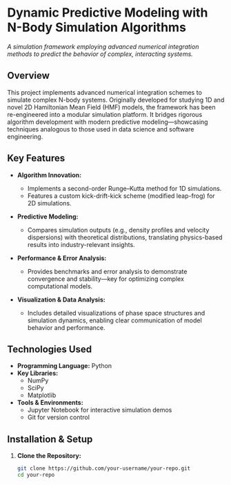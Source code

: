 # Dynamic Predictive Modeling with N-Body Simulation Algorithms

*A simulation framework employing advanced numerical integration methods to predict the behavior of complex, interacting systems.*

## Overview

This project implements advanced numerical integration schemes to simulate complex N-body systems. Originally developed for studying 1D and novel 2D Hamiltonian Mean Field (HMF) models, the framework has been re-engineered into a modular simulation platform. It bridges rigorous algorithm development with modern predictive modeling—showcasing techniques analogous to those used in data science and software engineering.

## Key Features

- **Algorithm Innovation:**  
  - Implements a second-order Runge–Kutta method for 1D simulations.
  - Features a custom kick-drift-kick scheme (modified leap-frog) for 2D simulations.

- **Predictive Modeling:**  
  - Compares simulation outputs (e.g., density profiles and velocity dispersions) with theoretical distributions, translating physics-based results into industry-relevant insights.

- **Performance & Error Analysis:**  
  - Provides benchmarks and error analysis to demonstrate convergence and stability—key for optimizing complex computational models.

- **Visualization & Data Analysis:**  
  - Includes detailed visualizations of phase space structures and simulation dynamics, enabling clear communication of model behavior and performance.

## Technologies Used

- **Programming Language:** Python
- **Key Libraries:**  
  - NumPy
  - SciPy
  - Matplotlib
- **Tools & Environments:**  
  - Jupyter Notebook for interactive simulation demos
  - Git for version control

## Installation & Setup

1. **Clone the Repository:**

   ```bash
   git clone https://github.com/your-username/your-repo.git
   cd your-repo
